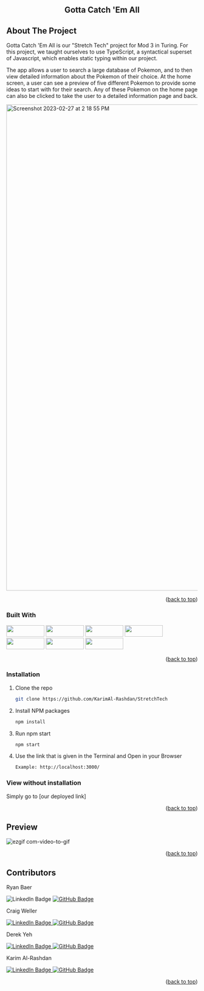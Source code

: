 
<h2 align="center">Gotta Catch 'Em All</h2>

<!-- ABOUT THE PROJECT -->
## About The Project

Gotta Catch 'Em All is our "Stretch Tech" project for Mod 3 in Turing. For this project, we taught ourselves to use TypeScript, a syntactical superset of Javascript, which enables static typing within our project. 

The app allows a user to search a large database of Pokemon, and to then view detailed information about the Pokemon of their choice. At the home screen, a user can see a preview of five different Pokemon to provide some ideas to start with for their search. Any of these Pokemon on the home page can also be clicked to take the user to a detailed information page and back. 

<img width="1278" alt="Screenshot 2023-02-27 at 2 18 55 PM" src="https://user-images.githubusercontent.com/113863021/221687966-e3c5641f-5a8e-4070-86c2-fff75d725340.png">


<p align="right">(<a href="#readme-top">back to top</a>)</p>



### Built With

<div>
  <img src="https://img.shields.io/badge/-react-333333?logo=react&style=for-the-badge" width="100" height="30"/>
  <img src="https://img.shields.io/badge/-react%20router-f44250?logo=react%20router&logoColor=white&style=for-the-badge" width="100" height="30"/>
  <img src="https://img.shields.io/badge/-cypress-007780?logo=cypress&logoColor=white&style=for-the-badge" width="100" height="30"/>
  <img src="https://img.shields.io/badge/-CSS3-315780?logo=css3&style=for-the-badge" width="100" height="30"/>
  <img src="https://img.shields.io/badge/-npm-c12127?logo=npm&logoColor=white&style=for-the-badge" width="100"  height="30"/>
  <img src="https://img.shields.io/badge/JavaScript-323330?style=for-the-badge&logo=javascript&logoColor=F7DF1E" width="100" height="30" />
  <img src="https://badges.frapsoft.com/typescript/love/typescript.svg?v=101" width="100" height="30" />
</div>

<p align="right">(<a href="#readme-top">back to top</a>)</p>


### Installation

1. Clone the repo
   ```sh
   git clone https://github.com/KarimAl-Rashdan/StretchTech
   ```
2. Install NPM packages
   ```sh
   npm install
   ```
3. Run npm start
   ```sh
   npm start
   ```
4. Use the link that is given in the Terminal and Open in your Browser
   ```sh
   Example: http://localhost:3000/
   ```
   
### View without installation
  
  Simply go to [our deployed link]

<p align="right">(<a href="#readme-top">back to top</a>)</p>


<!-- USAGE EXAMPLES -->
## Preview

![ezgif com-video-to-gif](https://user-images.githubusercontent.com/113863021/221703314-2403fa74-4f47-4e32-bfdc-9ff31681ad98.gif)

<p align="right">(<a href="#readme-top">back to top</a>)</p>

## Contributors

Ryan Baer
<p
<a href="https://www.linkedin.com/in/ryan-baer-33311114a/" rel="nofollow"> 
    <img src="https://camo.githubusercontent.com/e0278098417dddf9727cfee70a5eb84af38a20705b3bded56cf91cb5feb29d7d/68747470733a2f2f696d672e736869656c64732e696f2f62616467652f4c696e6b6564496e2d626c75653f7374796c653d666f722d7468652d6261646765266c6f676f3d6c696e6b6564696e266c6f676f436f6c6f723d7768697465" alt="LinkedIn Badge" data-canonical-src="https://img.shields.io/badge/LinkedIn-blue?style=for-the-badge&amp;logo=linkedin&amp;logoColor=white" style="max-width: 100%;">
  </a>
 
 <a href="https://github.com/RyanBaer42">
    <img src="https://camo.githubusercontent.com/053afc74b933b7e1f909c8e121a327df0657ffa1be49b9397ea940545ebb5318/68747470733a2f2f696d672e736869656c64732e696f2f62616467652f2d6769746875622d626c61636b3f7374796c653d666f722d7468652d6261646765266c6f676f3d676974687562266c6f676f436f6c6f723d7768697465" alt="GitHub Badge" data-canonical-src="https://img.shields.io/badge/-github-black?style=for-the-badge&amp;logo=github&amp;logoColor=white" style="max-width: 100%;">
  </a>
  </p>
  
  
Craig Weller

<p>
<a href="https://www.linkedin.com/in/craig-weller/" rel="nofollow"> 
    <img src="https://camo.githubusercontent.com/e0278098417dddf9727cfee70a5eb84af38a20705b3bded56cf91cb5feb29d7d/68747470733a2f2f696d672e736869656c64732e696f2f62616467652f4c696e6b6564496e2d626c75653f7374796c653d666f722d7468652d6261646765266c6f676f3d6c696e6b6564696e266c6f676f436f6c6f723d7768697465" alt="LinkedIn Badge" data-canonical-src="https://img.shields.io/badge/LinkedIn-blue?style=for-the-badge&amp;logo=linkedin&amp;logoColor=white" style="max-width: 100%;">
  </a>
 
 <a href="https://github.com/crgweller">
    <img src="https://camo.githubusercontent.com/053afc74b933b7e1f909c8e121a327df0657ffa1be49b9397ea940545ebb5318/68747470733a2f2f696d672e736869656c64732e696f2f62616467652f2d6769746875622d626c61636b3f7374796c653d666f722d7468652d6261646765266c6f676f3d676974687562266c6f676f436f6c6f723d7768697465" alt="GitHub Badge" data-canonical-src="https://img.shields.io/badge/-github-black?style=for-the-badge&amp;logo=github&amp;logoColor=white" style="max-width: 100%;">
  </a>
  </p>
  
  
Derek Yeh

<p>
<a href="https://www.linkedin.com/in/derekyeh/" rel="nofollow"> 
    <img src="https://camo.githubusercontent.com/e0278098417dddf9727cfee70a5eb84af38a20705b3bded56cf91cb5feb29d7d/68747470733a2f2f696d672e736869656c64732e696f2f62616467652f4c696e6b6564496e2d626c75653f7374796c653d666f722d7468652d6261646765266c6f676f3d6c696e6b6564696e266c6f676f436f6c6f723d7768697465" alt="LinkedIn Badge" data-canonical-src="https://img.shields.io/badge/LinkedIn-blue?style=for-the-badge&amp;logo=linkedin&amp;logoColor=white" style="max-width: 100%;">
  </a>
 
 <a href="https://github.com/derekgithub2">
    <img src="https://camo.githubusercontent.com/053afc74b933b7e1f909c8e121a327df0657ffa1be49b9397ea940545ebb5318/68747470733a2f2f696d672e736869656c64732e696f2f62616467652f2d6769746875622d626c61636b3f7374796c653d666f722d7468652d6261646765266c6f676f3d676974687562266c6f676f436f6c6f723d7768697465" alt="GitHub Badge" data-canonical-src="https://img.shields.io/badge/-github-black?style=for-the-badge&amp;logo=github&amp;logoColor=white" style="max-width: 100%;">
  </a>
  </p>


Karim Al-Rashdan

<p>
<a href="https://www.linkedin.com/in/karimal-rashdan/" rel="nofollow"> 
    <img src="https://camo.githubusercontent.com/e0278098417dddf9727cfee70a5eb84af38a20705b3bded56cf91cb5feb29d7d/68747470733a2f2f696d672e736869656c64732e696f2f62616467652f4c696e6b6564496e2d626c75653f7374796c653d666f722d7468652d6261646765266c6f676f3d6c696e6b6564696e266c6f676f436f6c6f723d7768697465" alt="LinkedIn Badge" data-canonical-src="https://img.shields.io/badge/LinkedIn-blue?style=for-the-badge&amp;logo=linkedin&amp;logoColor=white" style="max-width: 100%;">
  </a>
 
 <a href="https://github.com/KarimAl-Rashdan">
    <img src="https://camo.githubusercontent.com/053afc74b933b7e1f909c8e121a327df0657ffa1be49b9397ea940545ebb5318/68747470733a2f2f696d672e736869656c64732e696f2f62616467652f2d6769746875622d626c61636b3f7374796c653d666f722d7468652d6261646765266c6f676f3d676974687562266c6f676f436f6c6f723d7768697465" alt="GitHub Badge" data-canonical-src="https://img.shields.io/badge/-github-black?style=for-the-badge&amp;logo=github&amp;logoColor=white" style="max-width: 100%;">
  </a>
  </p>

<p align="right">(<a href="#readme-top">back to top</a>)</p>





